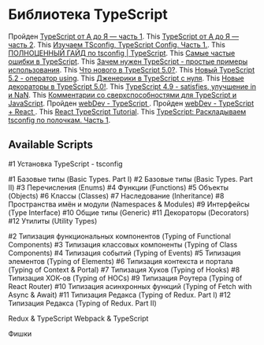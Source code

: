 # Библиотека TypeScript

Пройден [TypeScript от А до Я — часть 1](https://www.youtube.com/watch?v=TiSGujM22OI&list=PLC3y8-rFHvwi1AXijGTKM0BKtHzVC-LSK&index=1).
This [TypeScript от А до Я — часть 2](https://www.youtube.com/watch?v=8N9iM2z3BHA).
This [Изучаем TSconfig, TypeScript Config. Часть 1.](https://www.youtube.com/watch?v=9mDi057vEKE).
This [ПОЛНОЦЕННЫЙ ГАЙД по tsconfig | TypeScript](https://www.youtube.com/watch?v=27BfaFgME2o).
This [Самые частые ошибки в TypeScript](https://www.youtube.com/watch?v=e1xRSWSOWCI).
This [Зачем нужен TypeScript - простые примеры использования](https://www.youtube.com/watch?v=G7fNaZwIoiM&list=PLiZoB8JBsdzlG1oAY8U4vrBtVW07j6jil).
This [Что нового в TypeScript 5.0?](https://www.youtube.com/watch?v=Bqkjv4on5Ts).
This [Новый TypeScript 5.2 - оператор using](https://www.youtube.com/watch?v=ilyvNVUooLc).
This [Дженерики в TypeScript с нуля](https://www.youtube.com/watch?v=L1ONtRnIxcY).
This [Новые декораторы в TypeScript 5.0!](https://www.youtube.com/watch?v=-ZFprXU3-RA).
This [TypeScript 4.9 - satisfies, улучшение in и NaN](https://www.youtube.com/watch?v=_2dHNunUPII).
This [Комментарии со сверхспособностями для TypeScript и JavaScript](https://www.youtube.com/watch?v=5lfrdhxBgHU).
Пройден [webDev - TypeScript ](https://www.youtube.com/watch?v=MtO76yEYbxA&list=PLNkWIWHIRwMEm1FgiLjHqSky27x5rXvQa).
Пройден [webDev - TypeScript + React ](https://www.youtube.com/watch?v=acO37eSCowc&list=PLNkWIWHIRwMFQBDhZ6HfwO9NL09X3N3Gq).
This [React TypeScript Tutorial](https://www.youtube.com/watch?v=TiSGujM22OI&list=PLC3y8-rFHvwi1AXijGTKM0BKtHzVC-LSK&index=1).
This [TypeScript: Раскладываем tsconfig по полочкам. Часть 1](https://habr.com/ru/articles/542234/).

## Available Scripts

#1 Установка TypeScript - tsconfig

#1 Базовые типы (Basic Types. Part I)
#2 Базовые типы (Basic Types. Part II)
#3 Перечисления (Enums)
#4 Функции (Functions)
#5 Объекты (Objects)
#6 Классы (Classes)
#7 Наследование (Inheritance)
#8 Пространства имён и модули (Namespaces & Modules)
#9 Интерфейсы (Type Interface)
#10 Общие типы (Generic)
#11 Декораторы (Decorators)
#12 Утилиты (Utility Types)

#2 Типизация функциональных компонентов (Typing of Functional Components)
#3 Типизация классовых компоненты (Typing of Class Components)
#4 Типизация событий (Typing of Events)
#5 Типизация элементов (Typing of Elements)
#6 Типизация контекста и портала (Typing of Context & Portal)
#7 Типизация Хуков (Typing of Hooks)
#8 Типизация ХОК-ов (Typing of HOCs)
#9 Типизация Роутера (Typing of React Router)
#10 Типизация асинхронных функций (Typing of Fetch with Async & Await)
#11 Типизация Редакса (Typing of Redux. Part I)
#12 Типизация Редакса (Typing of Redux. Part II)

Redux & TypeScript
Webpack & TypeScript

Фишки